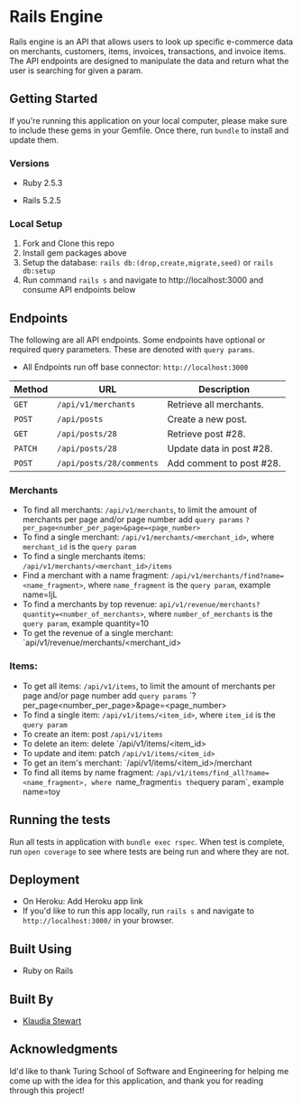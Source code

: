 # Rails Engine 

Rails engine is an API that allows users to look up specific e-commerce data on merchants, customers, items, invoices, transactions, and invoice items. The API endpoints are designed to manipulate the data and return what the user is searching for given a param. 

## Getting Started

If you're running this application on your local computer, please make sure to include these gems in your Gemfile. Once there, run `bundle` to install and update them.

### Versions

- Ruby 2.5.3

- Rails 5.2.5

### Local Setup

1. Fork and Clone this repo
2. Install gem packages above
3. Setup the database: `rails db:(drop,create,migrate,seed)` or `rails db:setup`
4. Run command `rails s` and navigate to http://localhost:3000 and consume API endpoints below 

## Endpoints 
The following are all API endpoints. Some endpoints have optional or required query parameters. These are denoted with `query params`. 
 - All Endpoints run off base connector: `http://localhost:3000`

| Method   | URL                                      | Description                              |
| -------- | ---------------------------------------- | ---------------------------------------- |
| `GET`    | `/api/v1/merchants`                             | Retrieve all merchants.                      |
| `POST`   | `/api/posts`                             | Create a new post.                       |
| `GET`    | `/api/posts/28`                          | Retrieve post #28.                       |
| `PATCH`  | `/api/posts/28`                          | Update data in post #28.                 |
| `POST`   | `/api/posts/28/comments`                 | Add comment to post #28.                 |

### Merchants 
 - To find all merchants: `/api/v1/merchants`, to limit the amount of merchants per page and/or page number add `query params` `?per_page<number_per_page>&page=<page_number>`
 - To find a single merchant: `/api/v1/merchants/<merchant_id>`, where `merchant_id` is the `query param`
 - To find a single merchants items: `/api/v1/merchants/<merchant_id>/items`
 - Find a merchant with a name fragment: `/api/v1/merchants/find?name=<name_fragment>`, where `name_fragment` is the `query param`, example name=IjL
 - To find a merchants by top revenue: `api/v1/revenue/merchants?quantity=<number_of_merchants>`, where `number_of_merchants` is the `query param`, example quantity=10
 - To get the revenue of a single merchant: `api/v1/revenue/merchants/<merchant_id>

### Items:
 - To get all items: `/api/v1/items`, to limit the amount of merchants per page and/or page number add `query params` `?per_page<number_per_page>&page=<page_number>
 - To find a single item: `/api/v1/items/<item_id>`, where `item_id` is the `query param`
 - To create an item: post `/api/v1/items` 
 - To delete an item: delete `/api/v1/items/<item_id>
 - To update and item: patch `/api/v1/items/<item_id>`
 - To get an item's merchant: `/api/v1/items/<item_id>/merchant
 - To find all items by name fragment: `/api/v1/items/find_all?name=<name_fragment>, where `name_fragment` is the `query param`, example name=toy

## Running the tests

Run all tests in application with `bundle exec rspec`. When test is complete, run `open coverage` to see where tests are being run and where they are not.

## Deployment

- On Heroku: Add Heroku app link
- If you'd like to run this app locally, run `rails s` and navigate to `http://localhost:3000/` in your browser.

## Built Using

  - Ruby on Rails

## Built By

- [Klaudia Stewart](https://github.com/klaudiastewart)

## Acknowledgments

Id'd like to thank Turing School of Software and Engineering for helping me come up with the idea for this application, and thank you for reading through this project!

